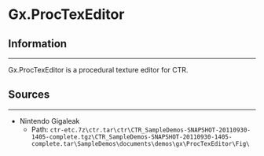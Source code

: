 # Gx.ProcTexEditor

## Information
---
Gx.ProcTexEditor is a procedural texture editor for CTR.

## Sources
---
- Nintendo Gigaleak
    - Path: ``ctr-etc.7z\ctr.tar\ctr\CTR_SampleDemos-SNAPSHOT-20110930-1405-complete.tgz\CTR_SampleDemos-SNAPSHOT-20110930-1405-complete.tar\SampleDemos\documents\demos\gx\ProcTexEditor\Fig\``